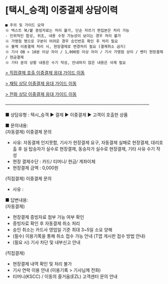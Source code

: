 # [택시_승객] 이중결제 상담이력

```
■ 주의 및 가이드 요약  
※ 텍스트 복/붙 증빙자료는 처리 불가, 단순 자르기 편집본은 처리 가능  
- 인위적인 합성, 위조, 내용 수정 가능성이 보이는 경우 처리 불가  
※ 가맹점 명으로 구분이 어려운 경우 승인번호 확인 후 처리 필요  
※ 블랙 이중결제 처리 시, 현장결제로 변경처리 필요 (결제취소 금지)  
※ 기사 OB > 10분 이상 차이 / 1,000원 이상 차이 / 기사 가맹점 상이 / 벤티 현장결제 / 현금결제  
※ 기타 문의 상황 내용은 수기 작성, 안내하지 않은 내용은 삭제 필요
```

[> 직접결제 호출 이중결제 응대 가이드 이동](https://kakaomobilitysupport.zendesk.com/hc/ko/articles/29313541133721--%EC%B1%84%ED%8C%85-%EC%A0%84%ED%99%94-%EA%B3%B5%ED%86%B5-%EC%9D%B4%EC%A4%91%EA%B2%B0%EC%A0%9C-%EC%A7%81%EC%A0%91%EA%B2%B0%EC%A0%9C-%EB%AC%B8%EC%9D%98)

[> 채팅 상담 이중결제 응대 가이드 이동](https://kakaomobilitysupport.zendesk.com/hc/ko/articles/29290683296153--%EC%B1%84%ED%8C%85-%EA%B3%B5%ED%86%B5-%EC%9D%B4%EC%A4%91%EA%B2%B0%EC%A0%9C-%EC%9E%90%EB%8F%99%EA%B2%B0%EC%A0%9C-%EB%AC%B8%EC%9D%98)

[> 전화 상담 이중결제 응대 가이드 이동](https://kakaomobilitysupport.zendesk.com/hc/ko/articles/29542700970649--%EC%A0%84%ED%99%94-%EA%B3%B5%ED%86%B5-%EC%9D%B4%EC%A4%91%EA%B2%B0%EC%A0%9C-%EC%9E%90%EB%8F%99%EA%B2%B0%EC%A0%9C-%EB%AC%B8%EC%9D%98)

──────────────────────────────────────────────

■ 상담유형 : 택시\_승객 ▶ 결제 ▶ 이중결제 ▶ 고객이 호출한 상품

■ 문의내용:  
(자동결제) 이중결제 문의  
- 사유: 자동결제 인지못함, 기사가 현장결제 요구, 자동결제 실패로 현장결제, 대리호출 후 실 탑승자가 실수로 현장결제, 동승자가 실수로 현장결제, 기타 사유 수기 작성  
- 현장 결제수단 : 카드/ 티머니/ 현금/ 계좌이체  
- 현장결제 금액 : 0,000원

(직접결제) 이중결제 문의  
- 사유 :  
  
■ 답변내용:   
(자동결제)  
- 현장결제 증빙자료 첨부 가능 여부 확인  
- 증빙자료 확인 후 자동결제 취소 처리  
- 승인 취소는 카드사 영업일 기준 최대 3~5일 소요 양해  
- (필수) 이용기록을 통해 취소 접수 가능 안내 (T앱 게시판 접수 방법 안내)  
- (필요 시) 기사 차단 및 내부신고 안내

(직접결제)  
- 현장결제 내역 확인 및 처리 불가  
- 기사 연락 이용 안내 (이용기록 > 기사님께 전화)  
- 티머니(KSCC) / 이동의 즐거움(EZL) 고객센터 문의 안내